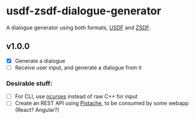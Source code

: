 # usdf-zsdf-dialogue-generator

A dialogue generator using both formats, [USDF](https://github.com/rheit/zdoom/blob/master/specs/usdf.txt) and [ZSDF](https://github.com/coelckers/gzdoom/blob/master/specs/usdf_zdoom.txt).



## v1.0.0

- [x] Generate a dialogue
- [ ] Receive user input, and generate a dialogue from it

### Desirable stuff:
- [ ] For CLI, use [ncurses](https://en.wikipedia.org/wiki/Ncurses) instead of raw C++ for input
- [ ] Create an REST API using [Pistache](http://pistache.io/), to be consumed by some webapp (React? Angular?)
